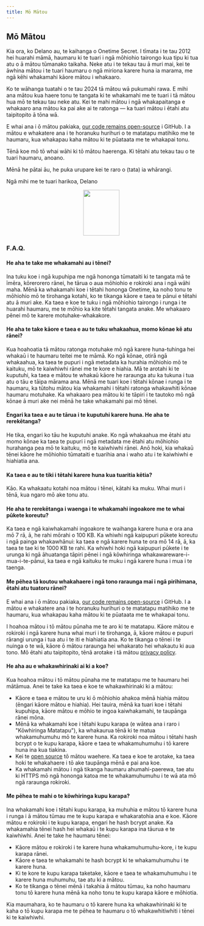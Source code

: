 ```yaml
---
title: Mō Mātou
---
```


<article class="prose dark:prose-invert md:prose-lg lg:prose-xl">
  <h2>
    Mō Mātou
  </h2>

  <p>
    Kia ora, ko Delano au, te kaihanga o Onetime Secret. I tīmata i te tau 2012 hei huarahi māmā, haumaru ki te tuari i ngā mōhiohio tairongo kua tipu ki tua atu o ā mātou tūmanako taikaha. Neke atu i te tekau tau ā muri mai, kei te āwhina mātou i te tuari haumaru o ngā miriona karere huna ia marama, me ngā kēhi whakamahi kāore mātou i whakaaro.
  </p>

  <p>
    Ko te wāhanga tuatahi o te tau 2024 tā mātou wā pukumahi rawa. E mihi ana mātou kua haere tonu te tangata ki te whakamahi me te tuari i tā mātou hua mō te tekau tau neke atu. Kei te mahi mātou i ngā whakapaitanga e whakaaro ana mātou ka pai ake ai te ratonga — ka tuari mātou i ētahi atu taipitopito ā tōna wā.
  </p>

  <p>
    E whai ana i ō mātou pakiaka, <a href="https://github.com/onetimesecret/onetimesecret">our code remains open-source</a> i GitHub. I a mātou e whakatere ana i te horanuku hurihuri o te matatapu matihiko me te haumaru, kua whakapau kaha mātou ki te pūataata me te whakapai tonu.
  </p>

  <p>
    Tēnā koe mō tō whai wāhi ki tō mātou haerenga. Ki tētahi atu tekau tau o te tuari haumaru, anoano.
  </p>

  <p>
    Mēnā he pātai āu, he puka urupare kei te raro o (tata) ia whārangi.
  </p>

  <p>
    Ngā mihi me te tuari harikoa,
Delano
  </p>

  <p style="margin-left: 40%; margin-right: 40%">
    <a
      href="https://delanotes.com/"
      title="Delano Mandelbaum"><img
        src="/etc/img/delano-g.png"
        width="95"
        height="120"
        border="0"
      /></a>
  </p>

  <h3>F.A.Q.</h3>

  <h4>He aha te take me whakamahi au i tēnei?</h4>
  <p>
    Ina tuku koe i ngā kupuhipa me ngā hononga tūmataiti ki te tangata mā te īmēra, kōrerorero rānei, he tārua o aua mōhiohio e rokiroki ana i ngā wāhi maha. Mēnā ka whakamahi koe i tētahi hononga Onetime, ka noho tonu te mōhiohio mō te tirohanga kotahi, ko te tikanga kāore e taea te pānui e tētahi atu ā muri ake. Ka taea e koe te tuku i ngā mōhiohio tairongo i runga i te huarahi haumaru, me te mōhio ka kite tētahi tangata anake. Me whakaaro pēnei mō te karere motuhake-whakakore.
  </p>

  <h4>He aha te take kāore e taea e au te tuku whakaahua, momo kōnae kē atu rānei?</h4>
  <p>
    Kua hoahoatia tā mātou ratonga motuhake mō ngā karere huna-tuhinga hei whakaū i te haumaru teitei me te māmā. Ko ngā kōnae, otirā ngā whakaahua, ka taea te pupuri i ngā metadata ka hurahia mōhiohio mō te kaituku, mō te kaiwhiwhi rānei me te kore e hiahia. Mā te arotahi ki te kuputuhi, ka taea e mātou te whakaū kāore he raraunga atu ka tukuna i tua atu o tāu e tāipa mārama ana. Mēnā me tuari koe i tētahi kōnae i runga i te haumaru, ka tūtohu mātou kia whakamahi i tētahi ratonga whakawhiti kōnae haumaru motuhake. Ka whakaaro pea mātou ki te tāpiri i te tautoko mō ngā kōnae ā muri ake nei mēnā he take whakamahi pai mō tēnei.
  </p>

  <h4>Engari ka taea e au te tārua i te kuputuhi karere huna. He aha te rerekētanga?</h4>
  <p>
    He tika, engari ko tāu he kuputuhi anake. Ko ngā whakaahua me ētahi atu momo kōnae ka taea te pupuri i ngā metadata me ētahi atu mōhiohio hurahanga pea mō te kaituku, mō te kaiwhiwhi rānei. Anō hoki, kia whakaū tēnei kāore he mōhiohio tūmataiti e tuarihia ana i waho atu i te kaiwhiwhi e hiahiatia ana.
  </p>

  <h4>Ka taea e au te tiki i tētahi karere huna kua tuaritia kētia?</h4>
  <p>
    Kāo. Ka whakaatu kotahi noa mātou i tēnei, kātahi ka muku. Whai muri i tēnā, kua ngaro mō ake tonu atu.
  </p>

  <h4>He aha te rerekētanga i waenga i te whakamahi ingoakore me te whai pūkete koreutu?</h4>
  <p>
    Ka taea e ngā kaiwhakamahi ingoakore te waihanga karere huna e ora ana mō 7 rā, ā, he rahi mōrahi o 100 KB. Ka whiwhi ngā kaipupuri pūkete koreutu i ngā painga whakawhānui: ka taea e ngā karere huna te ora mō 14 rā, ā, ka taea te tae ki te 1000 KB te rahi. Ka whiwhi hoki ngā kaipupuri pūkete i te urunga ki ngā āhuatanga tāpiri pēnei i ngā kōwhiringa whakawareware-i-mua-i-te-pānui, ka taea e ngā kaituku te muku i ngā karere huna i mua i te taenga.
  </p>

  <h4>Me pēhea tā koutou whakahaere i ngā tono raraunga mai i ngā pirihimana, ētahi atu tuatoru rānei?</h4>
  <p>
    E whai ana i ō mātou pakiaka, <a href="https://github.com/onetimesecret/onetimesecret">our code remains open-source</a> i GitHub. I a mātou e whakatere ana i te horanuku hurihuri o te matatapu matihiko me te haumaru, kua whakapau kaha mātou ki te pūataata me te whakapai tonu.
  </p>
  <p>
    I hoahoa mātou i tō mātou pūnaha me te aro ki te matatapu. Kāore mātou e rokiroki i ngā karere huna whai muri i te tirohanga, ā, kāore mātou e pupuri rārangi urunga i tua atu i te iti e hiahiatia ana. Ko te tikanga o tēnei i te nuinga o te wā, kāore ō mātou raraunga hei whakarato hei whakautu ki aua tono. Mō ētahi atu taipitopito, tēnā arotake i tā mātou <a href="/privacy">privacy policy</a>.
  </p>

  <h4>He aha au e whakawhirinaki ai ki a koe?</h4>
  <p>
    Kua hoahoa mātou i tō mātou pūnaha me te matatapu me te haumaru hei mātāmua. Anei te take ka taea e koe te whakawhirinaki ki a mātou:
  </p>
  <ul>
    <li>Kāore e taea e mātou te uru ki ō mōhiohio ahakoa mēnā hiahia mātou (ēngari kāore mātou e hiahia). Hei tauira, mēnā ka tuari koe i tētahi kupuhipa, kāore mātou e mōhio te ingoa kaiwhakamahi, te taupānga rānei mōna.</li>
    <li>Mēnā ka whakamahi koe i tētahi kupu karapa (e wātea ana i raro i "Kōwhiringa Matatapu"), ka whakaurua tēnā ki te matua whakamuhumuhu mō te karere huna. Ka rokiroki noa mātou i tētahi hash bcrypt o te kupu karapa, kāore e taea te whakamuhumuhu i tō karere huna ina kua tiakina.</li>
    <li>Kei te <a href="https://github.com/onetimesecret/onetimesecret">open source</a> tō mātou waehere. Ka taea e koe te arotake, ka taea hoki te whakahaere i tō ake taupānga mēnā e pai ana koe.</li>
    <li>Ka whakamahi mātou i ngā tikanga haumaru ahumahi-paerewa, tae atu ki HTTPS mō ngā hononga katoa me te whakamuhumuhu i te wā ata mō ngā raraunga rokiroki.</li>
  </ul>

  <h4>Me pēhea te mahi o te kōwhiringa kupu karapa?</h4>
  <p>
    Ina whakamahi koe i tētahi kupu karapa, ka muhuhia e mātou tō karere huna i runga i ā mātou tūmau me te kupu karapa e whakaratohia ana e koe. Kāore mātou e rokiroki i te kupu karapa, engari he hash bcrypt anake. Ka whakamahia tēnei hash hei whakaū i te kupu karapa ina tāurua e te kaiwhiwhi. Anei te take he haumaru tēnei:
  </p>
  <ul>
    <li>Kāore mātou e rokiroki i te karere huna whakamuhumuhu-kore, i te kupu karapa rānei.</li>
    <li>Kāore e taea te whakamahi te hash bcrypt ki te whakamuhumuhu i te karere huna.</li>
    <li>Ki te kore te kupu karapa taketake, kāore e taea te whakamuhumuhu i te karere huna muhumuhu, tae atu ki a mātou.</li>
    <li>Ko te tikanga o tēnei mēnā i takahia ā mātou tūmau, ka noho haumaru tonu tō karere huna mēnā ka noho tonu te kupu karapa kāore e mōhiotia.</li>
  </ul>
  <p>
    Kia maumahara, ko te haumaru o tō karere huna ka whakawhirinaki ki te kaha o tō kupu karapa me te pēhea te haumaru o tō whakawhitiwhiti i tēnei ki te kaiwhiwhi.
  </p>
</article>
